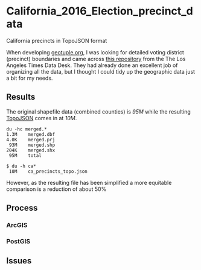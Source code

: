 # California_2016_Election_precinct_data
California precincts in TopoJSON format

When developing [geotuple.org](http://rhansson.github.io/geotuple/), I was looking for detailed voting district (precinct) boundaries and came across [this repository](https://github.com/datadesk/california-2016-election-precinct-maps) from the The Los Angeles Times Data Desk. They had already done an excellent job of organizing all the data, but I thought I could tidy up the geographic data just a bit for my needs.

## Results
The original shapefile data (combined counties) is *95M* while the resulting [TopoJSON](https://github.com/topojson) comes in at *10M*.
```
du -hc merged.*
1.3M	merged.dbf
4.0K	merged.prj
 93M	merged.shp
204K	merged.shx
 95M	total

$ du -h ca*
 10M	ca_precincts_topo.json
```
However, as the resulting file has been simplified a more equitable comparison is a reduction of about 50%

## Process
### ArcGIS
### PostGIS
## Issues
